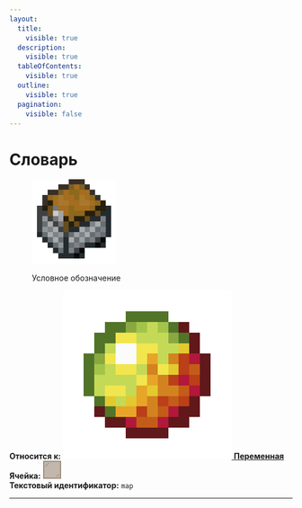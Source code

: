 ```yaml
---
layout:
  title:
    visible: true
  description:
    visible: true
  tableOfContents:
    visible: true
  outline:
    visible: true
  pagination:
    visible: false
---
```


# Словарь

<figure><img src="../../../../.gitbook/assets/chest_minecart.png" alt="" width="150"><figcaption><p>Условное обозначение</p></figcaption></figure>

**Относится к:** [<img src="../../../../.gitbook/assets/magma_cream.png" alt="" data-size="line"> **Переменная**](./)\
**Ячейка:** <img src="../../../../.gitbook/assets/brown_stained_glass_pane.png" alt="" data-size="line">\
**Текстовый идентификатор:** `map`

***
